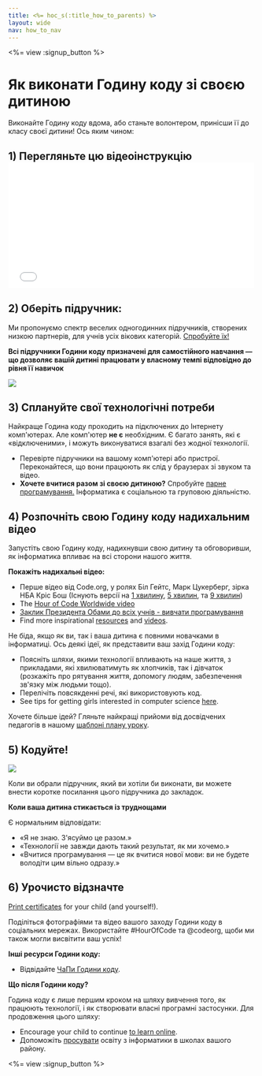 ```yaml
---
title: <%= hoc_s(:title_how_to_parents) %>
layout: wide
nav: how_to_nav
---
```

<%= view :signup_button %>

# Як виконати Годину коду зі своєю дитиною

Виконайте Годину коду вдома, або станьте волонтером, принісши її до класу своєї дитини! Ось яким чином:

## 1) Перегляньте цю відеоінструкцію <iframe width="500" height="255" src="//www.youtube.com/embed/SrnvvWDm73k" frameborder="0" allowfullscreen mark="crwd-mark"></iframe> 

## 2) Оберіть підручник:

Ми пропонуємо спектр веселих одногодинних підручників, створених низкою партнерів, для учнів усіх вікових категорій. [Спробуйте їх!](<%= resolve_url('/learn') %>)

**Всі підручники Години коду призначені для самостійного навчання — що дозволяє вашій дитині працювати у власному темпi відповідно до рівня її навичок**

[![](/images/fit-700/tutorials.png)](<%= resolve_url('/learn') %>)

## 3) Сплануйте свої технологічні потреби

Найкраще Година коду проходить на підключених до Інтернету комп'ютерах. Але комп'ютер **не є** необхідним. Є багато занять, які є «відключеними», і можуть виконуватися взагалі без жодної технології.

- Перевірте підручники на вашому комп'ютері або пристрої. Переконайтеся, що вони працюють як слід у браузерах зі звуком та відео.
- **Хочете вчитися разом зі своєю дитиною?** Спробуйте [парне програмування.](http://www.ncwit.org/resources/pair-programming-box-power-collaborative-learning) Інформатика є соціальною та груповою діяльністю.

## 4) Розпочніть свою Годину коду надихальним відео

Запустіть свою Годину коду, надихнувши свою дитину та обговоривши, як інформатика впливає на всі сторони нашого життя.

**Покажіть надихальні відео:**

- Перше відео від Code.org, у ролях Біл Гейтс, Марк Цукерберг, зірка НБА Кріс Бош (Існують версії на [1 хвилину](https://www.youtube.com/watch?v=qYZF6oIZtfc), [5 хвилин](https://www.youtube.com/watch?v=nKIu9yen5nc), та [9 хвилин](https://www.youtube.com/watch?v=dU1xS07N-FA))
- The [Hour of Code Worldwide video](https://www.youtube.com/watch?v=KsOIlDT145A)
- [Заклик Президента Обами до всіх учнів - вивчати програмування](https://www.youtube.com/watch?v=6XvmhE1J9PY)
- Find more inspirational [resources](<%= codeorg_url('/inspire') %>) and [videos](https://www.youtube.com/playlist?list=PLzdnOPI1iJNfpD8i4Sx7U0y2MccnrNZuP).

Не біда, якщо як ви, так і ваша дитина є повними новачками в інформатиці. Ось деякі ідеї, як представити ваш захід Години коду:

- Поясніть шляхи, якими технології впливають на наше життя, з прикладами, які хвилюватимуть як хлопчиків, так і дівчаток (розкажіть про рятування життя, допомогу людям, забезпечення зв'язку між людьми тощо).
- Перелічіть повсякденні речі, які використовують код.
- See tips for getting girls interested in computer science [here](<%= codeorg_url('/girls') %>).

Хочете більше ідей? Гляньте найкращі прийоми від досвідчених педагогів в нашому [шаблоні плану уроку](/files/AfterschoolEducatorLessonPlanOutline.docx).

## 5) Кодуйте!

<img src="/images/fit-700/tutorial-short-link.png" />

Коли ви обрали підручник, який ви хотіли би виконати, ви можете внести коротке посилання цього підручника до закладок.

**Коли ваша дитина стикається із труднощами**

Є нормальним відповідати:

- «Я не знаю. З'ясуймо це разом.»
- «Технології не завжди дають такий результат, як ми хочемо.»
- «Вчитися програмування — це як вчитися нової мови: ви не будете володіти цим вільно одразу.»

## 6) Урочисто відзначте

[Print certificates](<%= codeorg_url('/certificates') %>) for your child (and yourself!).

Поділіться фотографіями та відео вашого заходу Години коду в соціальних мережах. Використайте #HourOfCode та @codeorg, щоби ми також могли висвітити ваш успіх!

**Інші ресурси Години коду:**

- Відвідайте [ЧаПи Години коду](https://support.code.org/hc/en-us/categories/200147083-Hour-of-Code).

**Що після Години коду?**

Година коду є лише першим кроком на шляху вивчення того, як працюють технології, і як створювати власні програмні застосунки. Для продовження цього шляху:

- Encourage your child to continue [to learn online](<%= codeorg_url('/learn/beyond') %>).
- Допоможіть [просувати](<%= resolve_url('/promote') %>) освіту з інформатики в школах вашого району.

<%= view :signup_button %>